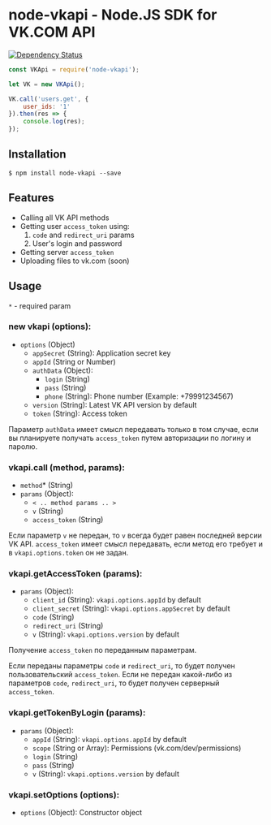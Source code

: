 # node-vkapi - Node.JS SDK for VK.COM API

[![Dependency Status](https://david-dm.org/olnaz/node-vkapi.svg)](https://david-dm.org/olnaz/node-vkapi)

```javascript
const VKApi = require('node-vkapi');

let VK = new VKApi();

VK.call('users.get', {
    user_ids: '1'
}).then(res => {
    console.log(res);
});
```

## Installation

    $ npm install node-vkapi --save
    
## Features

* Calling all VK API methods
* Getting user `access_token` using:
    1. `code` and `redirect_uri` params
    2. User's login and password
* Getting server `access_token`
* Uploading files to vk.com (soon)

## Usage

`*` - required param

### new vkapi (options):
* `options` (Object)
    * `appSecret` (String): Application secret key
    * `appId` (String or Number)
    * `authData` (Object):
        * `login` (String)
        * `pass` (String)
        * `phone` (String): Phone number (Example: +79991234567)
    * `version` (String): Latest VK API version by default
    * `token` (String): Access token

Параметр `authData` имеет смысл передавать только в том случае, если вы планируете получать `access_token` путем авторизации по логину и паролю.

### vkapi.call (method, params):
* `method`* (String)
* `params` (Object):
    * `< .. method params .. >`
    * `v` (String)
    * `access_token` (String)

Если параметр `v` не передан, то `v` всегда будет равен последней версии VK API.
`access_token` имеет смысл передавать, если метод его требует и в `vkapi.options.token` он не задан. 

### vkapi.getAccessToken (params):
* `params` (Object):
    * `client_id` (String): `vkapi.options.appId` by default
    * `client_secret` (String): `vkapi.options.appSecret` by default
    * `code` (String)
    * `redirect_uri` (String)
    * `v` (String): `vkapi.options.version` by default

Получение `access_token` по переданным параметрам. 

Если переданы параметры `code` и `redirect_uri`, то будет получен пользовательский `access_token`.
Если не передан какой-либо из параметров `code`, `redirect_uri`, то будет получен серверный `access_token`.

### vkapi.getTokenByLogin (params):
* `params` (Object):
    * `appId` (String): `vkapi.options.appId` by default
    * `scope` (String or Array): Permissions (vk.com/dev/permissions)
    * `login` (String)
    * `pass` (String)
    * `v` (String): `vkapi.options.version` by default

### vkapi.setOptions (options):
* `options` (Object): Constructor object
